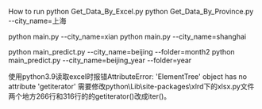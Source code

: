 How to run
python Get_Data_By_Excel.py
python Get_Data_By_Province.py --city_name=上海

python main.py --city_name=xian
python main.py --city_name=shanghai

python main_predict.py --city_name=beijing --folder=month2
python main_predict.py --city_name=beijing_year --folder=year

使用python3.9读取excel时报错AttributeError: 'ElementTree' object has no attribute 'getiterator'
需要修改python\Lib\site-packages\xlrd下的xlsx.py文件两个地方266行和316行的的getiterator()改成iter()。